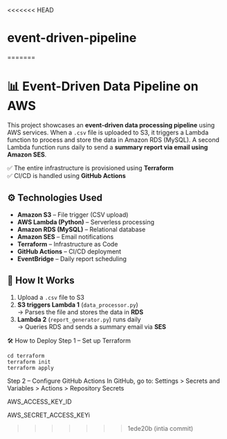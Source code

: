 <<<<<<< HEAD
# event-driven-pipeline
=======
# 📊 Event-Driven Data Pipeline on AWS

This project showcases an **event-driven data processing pipeline** using AWS services. When a `.csv` file is uploaded to S3, it triggers a Lambda function to process and store the data in Amazon RDS (MySQL). A second Lambda function runs daily to send a **summary report via email using Amazon SES**.

✅ The entire infrastructure is provisioned using **Terraform**  
✅ CI/CD is handled using **GitHub Actions**



## ⚙️ Technologies Used

- **Amazon S3** – File trigger (CSV upload)
- **AWS Lambda (Python)** – Serverless processing
- **Amazon RDS (MySQL)** – Relational database
- **Amazon SES** – Email notifications
- **Terraform** – Infrastructure as Code
- **GitHub Actions** – CI/CD deployment
- **EventBridge** – Daily report scheduling

## 🚀 How It Works

1. Upload a `.csv` file to S3
2. **S3 triggers Lambda 1** (`data_processor.py`)  
   → Parses the file and stores the data in **RDS**
3. **Lambda 2** (`report_generator.py`) runs daily  
   → Queries RDS and sends a summary email via **SES**

🛠️ How to Deploy
Step 1 – Set up Terraform

```
cd terraform
terraform init
terraform apply
```

Step 2 – Configure GitHub Actions
In GitHub, go to:
Settings > Secrets and Variables > Actions > Repository Secrets


AWS_ACCESS_KEY_ID

AWS_SECRET_ACCESS_KEYi
>>>>>>> 1ede20b (intia commit)
